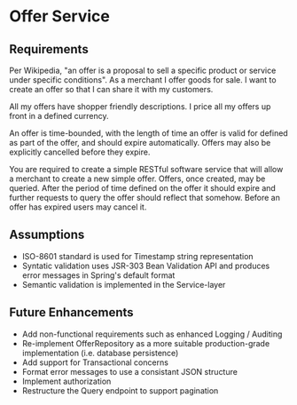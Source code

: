 # Offer Service

## Requirements

Per Wikipedia, "an offer is a proposal to sell a specific product or service under specific conditions". As a merchant I offer goods for sale. I want to create an offer so that I can share it with my customers.

All my offers have shopper friendly descriptions. I price all my offers up front in a defined currency.

An offer is time-bounded, with the length of time an offer is valid for defined as part of the offer, and should expire automatically. Offers may also be explicitly cancelled before they expire.

You are required to create a simple RESTful software service that will allow a merchant to create a new simple offer. Offers, once created, may be queried. After the period of time defined on the offer it should expire and further requests to query the offer should reflect that somehow. Before an offer has expired users may cancel it.

## Assumptions

 - ISO-8601 standard is used for Timestamp string representation
 - Syntatic validation uses JSR-303 Bean Validation API and produces error messages in Spring's default format
 - Semantic validation is implemented in the Service-layer

## Future Enhancements

 - Add non-functional requirements such as enhanced Logging / Auditing
 - Re-implement OfferRepository as a more suitable production-grade implementation (i.e. database persistence)
 - Add support for Transactional concerns
 - Format error messages to use a consistant JSON structure
 - Implement authorization
 - Restructure the Query endpoint to support pagination